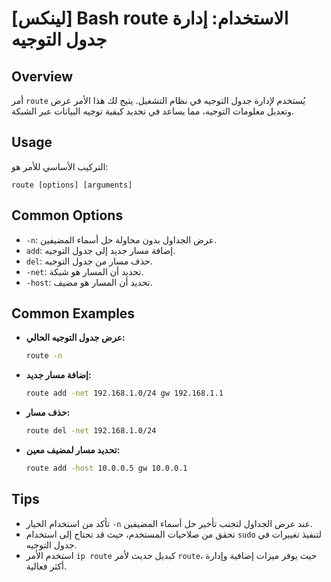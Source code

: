 # [لينكس] Bash route الاستخدام: إدارة جدول التوجيه

## Overview
أمر `route` يُستخدم لإدارة جدول التوجيه في نظام التشغيل. يتيح لك هذا الأمر عرض وتعديل معلومات التوجيه، مما يساعد في تحديد كيفية توجيه البيانات عبر الشبكة.

## Usage
التركيب الأساسي للأمر هو:

```
route [options] [arguments]
```

## Common Options
- `-n`: عرض الجداول بدون محاولة حل أسماء المضيفين.
- `add`: إضافة مسار جديد إلى جدول التوجيه.
- `del`: حذف مسار من جدول التوجيه.
- `-net`: تحديد أن المسار هو شبكة.
- `-host`: تحديد أن المسار هو مضيف.

## Common Examples
- **عرض جدول التوجيه الحالي:**
  ```bash
  route -n
  ```

- **إضافة مسار جديد:**
  ```bash
  route add -net 192.168.1.0/24 gw 192.168.1.1
  ```

- **حذف مسار:**
  ```bash
  route del -net 192.168.1.0/24
  ```

- **تحديد مسار لمضيف معين:**
  ```bash
  route add -host 10.0.0.5 gw 10.0.0.1
  ```

## Tips
- تأكد من استخدام الخيار `-n` عند عرض الجداول لتجنب تأخير حل أسماء المضيفين.
- تحقق من صلاحيات المستخدم، حيث قد تحتاج إلى استخدام `sudo` لتنفيذ تغييرات في جدول التوجيه.
- استخدم الأمر `ip route` كبديل حديث لأمر `route`، حيث يوفر ميزات إضافية وإدارة أكثر فعالية.